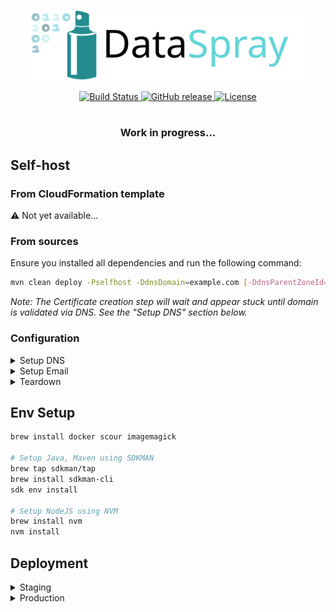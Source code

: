 <p align="center">
  <a href="https://dataspray.io/" rel="noopener" target="_blank">
    <picture>
      <source media="(prefers-color-scheme: dark)" srcset="./dataspray-resources/src/main/resources/logo-and-title-dark.svg">
      <img width="450" src="./dataspray-resources/src/main/resources/logo-and-title-light.svg" alt="DataSpray">
    </picture>
  </a>
</p>

<div align="center">
  <a href="https://github.com/datasprayio/dataspray/actions?query=workflow%3A%22CI%22">
    <img alt="Build Status" src="https://img.shields.io/github/actions/workflow/status/datasprayio/dataspray/test.yml?style=for-the-badge">
  </a>
  <a href="https://github.com/datasprayio/dataspray/releases">
    <img alt="GitHub release" src="https://img.shields.io/github/v/release/datasprayio/dataspray?include_prereleases&sort=semver&style=for-the-badge">
  </a>
  <a href="https://github.com/datasprayio/dataspray/blob/master/LICENSE">
    <img alt="License" src="https://img.shields.io/github/license/datasprayio/dataspray?style=for-the-badge">
  </a>
</div>
<br />
<h3 align="center">Work in progress...</h3>

## Self-host

### From CloudFormation template

⚠️ Not yet available...

### From sources

Ensure you installed all dependencies and run the following command:

```bash
mvn clean deploy -Pselfhost -DdnsDomain=example.com [-DdnsParentZoneId=Z104162015L8HFMCRVJ9Y]
```

_Note: The Certificate creation step will wait and appear stuck until domain is validated via DNS. See the "Setup DNS"
section below._

### Configuration

<details>
  <summary>Setup DNS</summary>

The deployment will create a Route53 hosted zone at `dataspray.<dnsDomain>`. You can choose to use a different subdomain
using the `-DdnsSubdomain=dataspray` property.

You will need to create a NS record in your parent domain zone pointing to the subdomain zone:

1. Automatically by providing the parameter `-DdnsParentZoneId=Z104162015L8HFMCRVJ9Y` to create an NS record
   automatically that will delegate your parent zone to the created subdomain zone.
2. Manually if you're not using Route53 or wish to create the record yourself. If using a subdomain (e.g.
   dataspray.example.com), create a NS record in your top-level domain's hosted zone
   delegating the subdomain to the created hosted zone's name servers.

</details>

<details>
  <summary>Setup Email</summary>

If you wish to receive emails sent by DataSpray, you will need to verify your email identity in SES and provide the
parameter `-DsesEmail=support@example.com`.

Without it, Cognito will be able to send a limited number of emails and DataSpray will not be able to send any email
notifications.
</details>

<details>
  <summary>Teardown</summary>

Resources part of the deployment can be removed by shutting down the stacks in CloudFormation in your AWS Console.

Resources created as part of using the service such as Lambda functions for processing data will have to be removed
manually at this time.
</details>

## Env Setup

```bash
brew install docker scour imagemagick

# Setup Java, Maven using SDKMAN
brew tap sdkman/tap
brew install sdkman-cli
sdk env install

# Setup NodeJS using NVM
brew install nvm
nvm install
```

## Deployment

<details>
  <summary>Staging</summary>

Commits to `master` branch are automatically deployed to staging environment using Github Actions.

</details>

<details>
  <summary>Production</summary>

```shell
mvn clean deploy -Dproduction -Dnative
```

</details>
